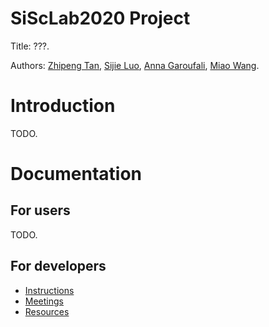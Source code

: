 SiScLab2020 Project
===================

Title: ???.

Authors: [Zhipeng Tan](https://github.com/???), [Sijie Luo](https://github.com/???), [Anna Garoufali](https://github.com/???), [Miao Wang](https://github.com/???).

# Introduction

TODO.

# Documentation

## For users

TODO.

## For developers

- [Instructions](docs/dev/instructions.md)
- [Meetings](docs/dev/meetings.md)
- [Resources](docs/dev/resources.md)

